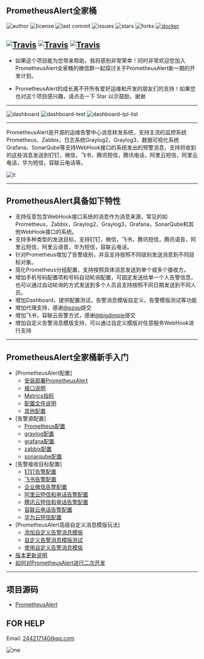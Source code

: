 ## PrometheusAlert全家桶

![author](https://img.shields.io/badge/author-jikun.zhang-blueviolet.svg)
![license](https://img.shields.io/github/license/feiyu563/PrometheusAlert.svg)
![last commit](https://img.shields.io/github/last-commit/feiyu563/PrometheusAlert.svg)
![issues](https://img.shields.io/github/issues/feiyu563/PrometheusAlert.svg)
![stars](https://img.shields.io/github/stars/feiyu563/PrometheusAlert.svg)
![forks](https://img.shields.io/github/forks/feiyu563/PrometheusAlert.svg)
[![docker](https://img.shields.io/docker/pulls/feiyu563/prometheus-alert.svg)](https://hub.docker.com/r/feiyu563/prometheus-alert)

[![Travis](https://img.shields.io/badge/language-Go-green.svg)]()
[![Travis](https://img.shields.io/badge/language-JavaScript-yellow.svg)]()
[![Travis](https://img.shields.io/badge/language-Shell-blue.svg)]()
-----------------
* 如果这个项目能为您带来帮助，我将感到非常荣幸！同时非常欢迎您加入PrometheusAlert全家桶的微信群一起探讨关于PrometheusAlert新一期的开发计划。

* PrometheusAlert的成长离不开所有爱好运维和开发的朋友们的支持！如果您也对这个项目感兴趣，请点击一下 Star 以示鼓励，谢谢
-----------------

![dashboard](https://raw.githubusercontent.com/feiyu563/PrometheusAlert/master/doc/dashboard.png)
![dashboard-test](https://raw.githubusercontent.com/feiyu563/PrometheusAlert/master/doc/dashboard-test.png)
![dashboard-tpl-list](https://raw.githubusercontent.com/feiyu563/PrometheusAlert/master/doc/dashboard-tpl-list.png)

-----------------

PrometheusAlert是开源的运维告警中心消息转发系统，支持主流的监控系统Prometheus、Zabbix，日志系统Graylog2，Graylog3、数据可视化系统Grafana、SonarQube等支持WebHook接口的系统发出的预警消息，支持将收到的这些消息发送到钉钉，微信，飞书，腾讯短信，腾讯电话，阿里云短信，阿里云电话，华为短信，容联云电话等。

![it](https://raw.githubusercontent.com/feiyu563/PrometheusAlert/master/doc/it.png)

--------------------------------------

PrometheusAlert具备如下特性
---------------------

 - 支持任意包含WebHook接口系统的消息作为消息来源，常见的如Prometheus，Zabbix，Graylog2，Graylog3，Grafana，SonarQube和其他WebHook接口的系统。
 - 支持多种类型的发送目标，支持钉钉，微信，飞书，腾讯短信，腾讯语音，阿里云短信，阿里云语音，华为短信，容联云电话。
 - 针对Prometheus增加了告警级别，并且支持按照不同级别发送消息到不同目标对象。
 - 简化Prometheus分组配置，支持按照具体消息发送到单个或多个接收方。
 - 增加手机号码配置项和号码自动轮询配置，可固定发送给单一个人告警信息，也可以通过自动轮询的方式发送到多个人员且支持按照不同日期发送到不同人员。
 - 增加Dashboard，提供配置测试，告警消息模版自定义，告警模版测试等功能
 - 增加代理支持，感谢[@pzqu](https://github.com/pzqu)提交
 - 增加飞书，容联云告警方式，感谢[@bigdimple](https://github.com/bigdimple)提交
 - 增加自定义告警消息模版支持，可以通过自定义模版对任意服务WebHook进行支持

--------------------------------------

## PrometheusAlert全家桶新手入门

* [PrometheusAlert配置]
  * [安装部署PrometheusAlert](doc/readme/install.md)
  * [接口说明](doc/readme/restful.md)
  * [Metrics指标](doc/readme/metrics.md)
  * [配置文件说明](doc/readme/setup.md)
  * [其他配置](doc/readme/other.md)
* [告警源配置]
  * [Prometheus配置](doc/readme/prometheus.md)
  * [graylog配置](doc/readme/graylog.md)
  * [grafana配置](doc/readme/grafana.md)
  * [zabbix配置](doc/readme/zabbix.md)
  * [sonarqube配置](doc/readme/sonarqube.md)
* [告警接收目标配置]
  * [钉钉告警配置](doc/readme/dingding.md)
  * [飞书告警配置](doc/readme/feishu.md)
  * [企业微信告警配置](doc/readme/wechat.md)
  * [阿里云短信和电话告警配置](doc/readme/aliyun.md)
  * [腾讯云短信和电话告警配置](doc/readme/tx.md)
  * [容联云电话告警配置](doc/readme/rly.md)
  * [华为云短信配置](doc/readme/hw.md)
* [PrometheusAlert高级自定义消息模版玩法]
  * [添加自定义告警消息模版](doc/readme/tpladd.md)
  * [自定义告警消息模版测试](doc/readme/tpltest.md)
  * [使用自定义告警消息模版](doc/readme/tpluse.md)
* [版本更新说明](https://github.com/feiyu563/PrometheusAlert/releases)
* [如何对PrometheusAlert进行二次开发](https://github.com/feiyu563/PrometheusAlert/wiki/%E5%A6%82%E4%BD%95%E8%BF%9B%E8%A1%8C%E3%80%90PrometheusAlert%E3%80%91%E4%BA%8C%E6%AC%A1%E5%BC%80%E5%8F%91)


--------------------------------------

项目源码
----

 - [PrometheusAlert][1]


  [1]: https://github.com/feiyu563/PrometheusAlert

FOR HELP
----
Email: 244217140@qq.com

![me](https://raw.githubusercontent.com/feiyu563/PrometheusAlert/master/doc/wx.png)
